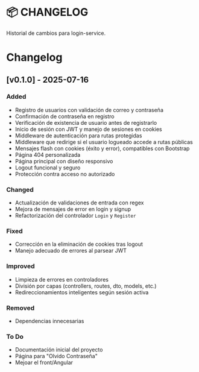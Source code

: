 # 📦 CHANGELOG

Historial de cambios para login-service.

# Changelog

## [v0.1.0] - 2025-07-16
### Added
- Registro de usuarios con validación de correo y contraseña
- Confirmación de contraseña en registro
- Verificación de existencia de usuario antes de registrarlo
- Inicio de sesión con JWT y manejo de sesiones en cookies
- Middleware de autenticación para rutas protegidas
- Middleware que redirige si el usuario logueado accede a rutas públicas
- Mensajes flash con cookies (éxito y error), compatibles con Bootstrap
- Página 404 personalizada
- Página principal con diseño responsivo
- Logout funcional y seguro
- Protección contra acceso no autorizado

### Changed
- Actualización de validaciones de entrada con regex
- Mejora de mensajes de error en login y signup
- Refactorización del controlador `Login` y `Register`

### Fixed
- Corrección en la eliminación de cookies tras logout
- Manejo adecuado de errores al parsear JWT

### Improved
- Limpieza de errores en controladores
- División por capas (controllers, routes, dto, models, etc.)
- Redireccionamientos inteligentes según sesión activa

### Removed
- Dependencias innecesarias

### To Do
- Documentación inicial del proyecto
- Página para "Olvido Contraseña"
- Mejoar el front/Angular
